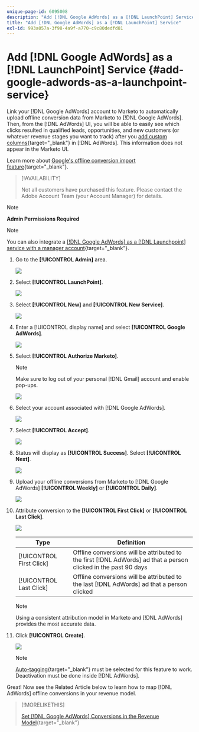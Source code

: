 ```yaml
---
unique-page-id: 6095008
description: "Add [!DNL Google AdWords] as a [!DNL LaunchPoint] Service - Marketo Docs - Product Documentation"
title: "Add [!DNL Google AdWords] as a [!DNL LaunchPoint] Service"
exl-id: 993a057a-3f98-4a9f-a770-c9c80dedfd81
---
```

# Add [!DNL Google AdWords] as a [!DNL LaunchPoint] Service {#add-google-adwords-as-a-launchpoint-service}

Link your [!DNL Google AdWords] account to Marketo to automatically upload offline conversion data from Marketo to [!DNL Google AdWords]. Then, from the [!DNL AdWords] UI, you will be able to easily see which clicks resulted in qualified leads, opportunities, and new customers (or whatever revenue stages you want to track) after you [add custom columns](https://support.google.com/adwords/answer/3073556){target="_blank"} in [!DNL AdWords]. This information does not appear in the Marketo UI.

Learn more about [Google's offline conversion import feature](https://support.google.com/adwords/answer/2998031?hl=en){target="_blank"}.

>[!AVAILABILITY]
>
>Not all customers have purchased this feature. Please contact the Adobe Account Team (your Account Manager) for details.

>[!NOTE]
>
>**Admin Permissions Required**

>[!NOTE]
>
>You can also integrate a [[!DNL Google AdWords] as a [!DNL Launchpoint] service with a manager account](/help/marketo/product-docs/administration/additional-integrations/add-google-adwords-as-a-launchpoint-service-with-a-manager-account.md){target="_blank"}.

1. Go to the **[!UICONTROL Admin]** area.

   ![](assets/add-google-adwords-as-a-launchpoint-service-1.png)

1. Select **[!UICONTROL LaunchPoint]**.

   ![](assets/add-google-adwords-as-a-launchpoint-service-2.png)

1. Select **[!UICONTROL New]** and **[!UICONTROL New Service]**.

   ![](assets/add-google-adwords-as-a-launchpoint-service-3.png)

1. Enter a [!UICONTROL display name] and select **[!UICONTROL Google AdWords]**.

   ![](assets/add-google-adwords-as-a-launchpoint-service-4.png)

1. Select **[!UICONTROL Authorize Marketo]**.

   >[!NOTE]
   >
   >Make sure to log out of your personal [!DNL Gmail] account and enable pop-ups.

   ![](assets/add-google-adwords-as-a-launchpoint-service-5.png)

1. Select your account associated with [!DNL Google AdWords].

   ![](assets/add-google-adwords-as-a-launchpoint-service-6.png)

1. Select **[!UICONTROL Accept]**.

   ![](assets/add-google-adwords-as-a-launchpoint-service-7.png)

1. Status will display as **[!UICONTROL Success]**. Select **[!UICONTROL Next]**.

   ![](assets/add-google-adwords-as-a-launchpoint-service-8.png)

1. Upload your offline conversions from Marketo to [!DNL Google AdWords] **[!UICONTROL Weekly]** or **[!UICONTROL Daily]**.

   ![](assets/add-google-adwords-as-a-launchpoint-service-9.png)

1. Attribute conversion to the **[!UICONTROL First Click]** or **[!UICONTROL Last Click]**.

   ![](assets/add-google-adwords-as-a-launchpoint-service-10.png)

   | Type |Definition |
   |---|---|
   | [!UICONTROL First Click] |Offline conversions will be attributed to the first [!DNL AdWords] ad that a person clicked in the past 90 days |
   | [!UICONTROL Last Click] |Offline conversions will be attributed to the last [!DNL AdWords] ad that a person clicked |

   >[!NOTE]
   >
   >Using a consistent attribution model in Marketo and [!DNL AdWords] provides the most accurate data.

1. Click **[!UICONTROL Create]**.

   ![](assets/add-google-adwords-as-a-launchpoint-service-11.png)

   >[!NOTE]
   >
   >[Auto-tagging](https://support.google.com/adwords/answer/1752125?hl=en){target="_blank"} must be selected for this feature to work. Deactivation must be done inside [!DNL AdWords].

Great! Now see the Related Article below to learn how to map [!DNL AdWords] offline conversions in your revenue model.

   >[!MORELIKETHIS]
   >
   >[Set [!DNL Google AdWords] Conversions in the Revenue Model](/help/marketo/product-docs/reporting/revenue-cycle-analytics/revenue-cycle-models/set-google-adwords-conversions-in-the-revenue-model.md){target="_blank"}
